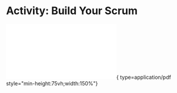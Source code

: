 # Activity: Build Your Scrum

![Build Your Scrum](files/build_your_scrum.pdf){ type=application/pdf style="min-height:75vh;width:150%"}